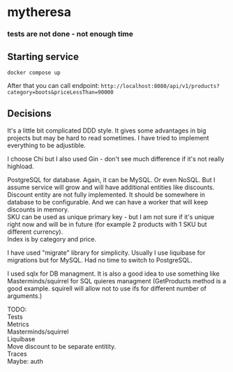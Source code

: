 # mytheresa

### tests are not done - not enough time

## Starting service

`docker compose up`

After that you can call endpoint: `http://localhost:8080/api/v1/products?category=boots&priceLessThan=90000`

## Decisions

It's a little bit complicated DDD style. It gives some advantages in big projects but may be hard to read sometimes. I have tried to implement everything to be adjustible. <br>

I choose Chi but I also used Gin - don't see much difference if it's not really highload.<br>

PostgreSQL for database. Again, it can be MySQL. Or even NoSQL. But I assume service will grow and will have additional entities like discounts.<br>
Discount entity are not fully implemented. It should be somewhere in database to be configurable. And we can have a worker that will keep discounts in memory.<br>
SKU can be used as unique primary key - but I am not sure if it's unique right now and will be in future (for example 2 products with 1 SKU but different currency).<br>
Index is by category and price.

I have used "migrate" library for simplicity. Usually I use liquibase for migrations but for MySQL. Had no time to switch to PostgreSQL.

I used sqlx for DB managment. It is also a good idea to use something like Masterminds/squirrel for SQL quieres managment (GetProducts method is a good example. squirell will allow not to use ifs for different number of arguments.)

TODO:<br>
Tests<br>
Metrics<br>
Masterminds/squirrel<br>
Liquibase<br>
Move discount to be separate entitity.<br>
Traces<br>
Maybe: auth<br>
